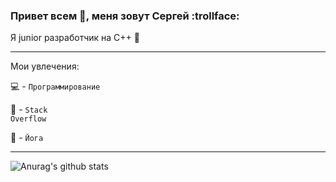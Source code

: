 
### Привет всем 👋, меня зовут Сергей  :trollface:

 Я  junior разработчик на С++ :hammer:

---

Мои увлечения:

:computer: - <code>Программирование</code>

:notebook: - <code>Stack Overflow</code>

:pray: - <code>Йога</code>

---

![Anurag's github stats](https://github-readme-stats.vercel.app/api?username=sergeyValue&show_icons=true&theme=tokyonight)

<!--
**sergeyValue/sergeyValue** is a ✨ _special_ ✨ repository because its `README.md` (this file) appears on your GitHub profile.
